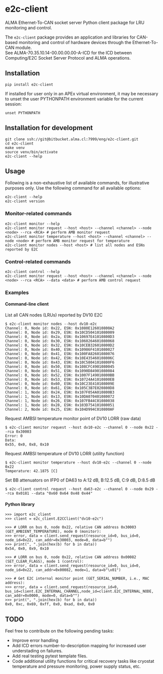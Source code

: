 # e2c-client

ALMA Ethernet-To-CAN socket server Python client package for LRU monitoring and control.

The `e2c-client` package provides an application and libraries for CAN-based monitoring and control of hardware devices through the Ethernet-To-CAN module.    
See ALMA-70.35.10.14-00.00.00.00-A-ICD for the ICD between Computing/E2C Socket Server Protocol and ALMA operations.

## Installation

    pip install e2c-client

If installed for user only in an APEx virtual environment, it may be necessary to unset the user PYTHONPATH environment variable for the current session:

    unset PYTHONPATH

## Installation for development

    git clone ssh://git@bitbucket.alma.cl:7999/eng/e2c-client.git
    cd e2c-client
    make venv
    source venv/bin/activate
    e2c-client --help

## Usage

Following is a non-exhaustive list of available commands, for illustrative purposes only. Use the following command for all available options:

    e2c-client --help
    e2c-client version

### Monitor-related commands

    e2c-client monitor --help
    e2c-client monitor request --host <host> --channel <channel> --node <node> --rca <RCA> # perform AMB monitor request
    e2c-client monitor temperature --host <host> --channel <channel> --node <node> # perform AMB monitor request for temperature
    e2c-client monitor nodes --host <host> # list all nodes and ESNs reported by E2C

### Control-related commands

    e2c-client control --help
    e2c-client monitor request --host <host> --channel <channel> --node <node> --rca <RCA> --data <data> # perform AMB control request

### Examples
#### Command-line client

List all CAN nodes (LRUs) reported by DV10 E2C
    
    $ e2c-client monitor nodes --host dv10-e2c
    Channel: 0, Node id: 0x22, ESN: 0x1080E126010800A2
    Channel: 0, Node id: 0x29, ESN: 0x10CD504101080009
    Channel: 0, Node id: 0x2a, ESN: 0x10697E41010800D3
    Channel: 0, Node id: 0x30, ESN: 0x1060264601080068
    Channel: 0, Node id: 0x32, ESN: 0x10CEB326010800D2
    Channel: 0, Node id: 0x40, ESN: 0x10986F4101080027
    Channel: 0, Node id: 0x41, ESN: 0x100FA82601080076
    Channel: 0, Node id: 0x42, ESN: 0x10E435460108006C
    Channel: 0, Node id: 0x43, ESN: 0x10C58041010800F6
    Channel: 0, Node id: 0x50, ESN: 0x108CFC4901080045
    Channel: 0, Node id: 0x51, ESN: 0x1090D84901080084
    Channel: 0, Node id: 0x52, ESN: 0x1007F149010800BB
    Channel: 0, Node id: 0x53, ESN: 0x10724A41010800EB
    Channel: 0, Node id: 0x60, ESN: 0x10C23E410108009E
    Channel: 0, Node id: 0x61, ESN: 0x105C3B7E020800D8
    Channel: 1, Node id: 0x24, ESN: 0x107F054A010800B3
    Channel: 1, Node id: 0x13, ESN: 0x10DA070401080072
    Channel: 1, Node id: 0x26, ESN: 0x107FB44C01080038
    Channel: 1, Node id: 0x28, ESN: 0x103D754101080051
    Channel: 2, Node id: 0x25, ESN: 0x104D994C010800AF

Request AMBSI temperature monitor point of DV10 LORR (raw data)

    $ e2c-client monitor request --host dv10-e2c --channel 0 --node 0x22 --rca 0x30003
    Error: 0
    Data: 
    0x55, 0x0, 0x8, 0x10

Request AMBSI temperature of DV10 LORR (utility function)

    $ e2c-client monitor temperature --host dv10-e2c --channel 0 --node 0x22 
    Temperature: 42.1875 [C]

Set BB attenuators on IFP0 of DA63 to A:12 dB, B:12.5 dB, C:9 dB, D:8.5 dB

    $ e2c-client control request --host da63-e2c --channel 0 --node 0x29 --rca 0x0181 --data "0x60 0x64 0x48 0x44"

#### Python library
    >>> import e2c_client
    >>> client = e2c_client.E2CClient("dv10-e2c")
    
    >>> # LORR on bus 0, node 0x22, relative CAN address 0x30003 (GET_AMBIENT_TEMPERATURE), mode 0 (monitor):
    >>> error, data = client.send_request(resource_id=0, bus_id=0, node_id=0x22, can_addr=0x30003, mode=0, data=b"")
    >>> print(", ".join(hex(b) for b in data))
    0x54, 0x0, 0x9, 0x10
    
    >>> # LORR on bus 0, node 0x22, relative CAN address 0x00082 (SET_CLEAR_FLAGS), mode 1 (control):
    >>> error, data = client.send_request(resource_id=0, bus_id=0, node_id=0x22, can_addr=0x00082, mode=1, data=b"\x01")
    
    >>> # Get E2C internal monitor point (GET_SERIAL_NUMBER, i.e., MAC address):
    >>> error, data = client.send_request(resource_id=0, bus_id=client.E2C_INTERNAL_CHANNEL,node_id=client.E2C_INTERNAL_NODE, can_addr=0x0000, mode=0, data=b"")
    >>> print(", ".join(hex(b) for b in data))
    0x0, 0xc, 0x69, 0xff, 0x0, 0xad, 0x0, 0x0

## TODO
Feel free to contribute on the following pending tasks:

* Improve error handling
* Add ICD errors number-to-description mapping for increased user understading on failures.
* Add real testing pytest template files.
* Code additional utility functions for critical recovery tasks like cryostat temperature and pressure monitoring, power supply status, etc.
